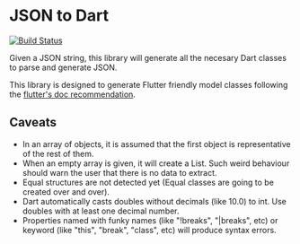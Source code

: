 # JSON to Dart

[![Build Status](https://travis-ci.org/javiercbk/json_to_dart.svg?branch=master)](https://travis-ci.org/javiercbk/json_to_dart)

Given a JSON string, this library will generate all the necesary Dart classes to parse and generate JSON.

This library is designed to generate Flutter friendly model classes following the [flutter's doc recommendation](https://flutter.io/json/#serializing-json-manually-using-dartconvert).
## Caveats 
- In an array of objects, it is assumed that the first object is representative of the rest of them.
- When an empty array is given, it will create a List<Null>. Such weird behaviour should warn the user that there is no data to extract.
- Equal structures are not detected yet (Equal classes are going to be created over and over).
- Dart automatically casts doubles without decimals (like 10.0) to int. Use doubles with at least one decimal number.
- Properties named with funky names (like "!breaks", "|breaks", etc) or keyword (like "this", "break", "class", etc) will produce syntax errors.

